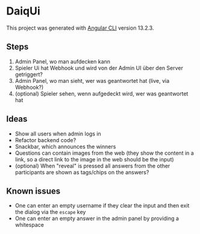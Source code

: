 # DaiqUi

This project was generated with [Angular CLI](https://github.com/angular/angular-cli) version 13.2.3.

## Steps

1. Admin Panel, wo man aufdecken kann
2. Spieler Ui hat Webhook und wird von der Admin UI über den Server getriggert?
3. Admin Panel, wo man sieht, wer was geantwortet hat (live, via Webhook?)
4. (optional) Spieler sehen, wenn aufgedeckt wird, wer was geantwortet hat

## Ideas

- Show all users when admin logs in
- Refactor backend code?
- Snackbar, which announces the winners
- Questions can contain images from the web (they show the content in a link, so a direct link to the image in the web
  should be the input)
- (optional) When "reveal" is pressed all answers from the other participants are shown as tags/chips on the answers? 

## Known issues

- One can enter an empty username if they clear the input and then exit the dialog via the `escape` key
- One can enter an empty answer in the admin panel by providing a whitespace
